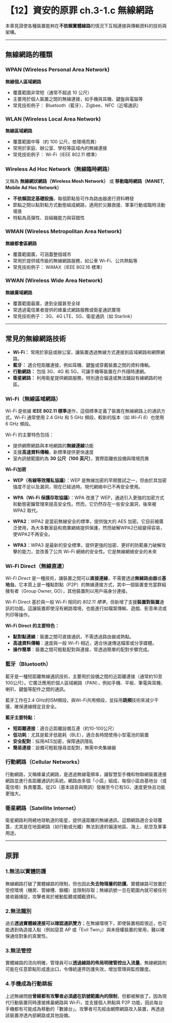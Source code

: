 # 【12】資安的原罪 ch.3-1.c 無線網路

本章見證使各種裝置能夠在**不依賴實體線路**的情況下互相連接與傳輸資料的技術與架構。

---

## 無線網路的種類


### **WPAN (Wireless Personal Area Network)**

**無線個人區域網路**

* 覆蓋範圍非常短（通常不超過 10 公尺）
* 主要用於個人裝置之間的無線連接，如手機與耳機、鍵盤與電腦等
* 常見技術例子： Bluetooth（藍牙）、Zigbee、NFC（近場通訊）


### **WLAN (Wireless Local Area Network)**

**無線區域網路**

* 覆蓋範圍中等（約 100 公尺，依環境而異）
* 常用於家庭、辦公室、學校等區域內的無線連接
* 常見技術例子： Wi-Fi（IEEE 802.11 標準）


### **Wireless Ad Hoc Network（無線臨時網路）**

又稱為 **無線網狀網路（Wireless Mesh Network）** 或 **移動臨時網路（MANET, Mobile Ad Hoc Network）**

* **不依賴固定基礎設施**，每個節點皆可作為路由器進行資料轉發
* 節點之間以點對點方式動態組成網路，適用於災難救援、軍事行動或臨時活動場景
* 特點為高彈性、自組織能力與容錯性


### **WMAN (Wireless Metropolitan Area Network)**

**無線都會區網路**

* 覆蓋範圍廣，可涵蓋整個城市
* 常用於提供城市級的無線網路服務，如公車 Wi-Fi、公共熱點等
* 常見技術例子： WiMAX（IEEE 802.16 標準）

### **WWAN (Wireless Wide Area Network)**

**無線廣域網路**

* 覆蓋範圍最廣，達到全國甚至全球
* 常透過電信業者提供的蜂巢式網路服務或衛星通訊實現
* 常見技術例子： 3G、4G LTE、5G、衛星通訊（如 Starlink）


---

## 常見的無線網路技術

* **Wi-Fi：** 常用於家庭或辦公室，讓裝置透過無線方式連接到區域網路和網際網路。
* **藍牙：** 適合短距離連接，例如耳機、鍵盤或穿戴裝置之間的資料傳輸。
* **行動網路：** 包括 3G、4G 和 5G，可讓手機等裝置在戶外隨時連網。
* **衛星網路：** 利用衛星提供網路服務，特別適合偏遠或無法鋪設有線網路的地區。

### **Wi-Fi（無線區域網路）**

Wi-Fi 是依據 **IEEE 802.11 標準**運作，這個標準定義了裝置在無線網路上的通訊方式。Wi-Fi 通常使用 2.4 GHz 和 5 GHz 頻段，較新的版本（如 *Wi-Fi 6*）也使用 6 GHz 頻段。

Wi-Fi 的主要特色包括：

* 提供網際網路與本地網路的**無線連線**功能
* 支援**高速資料傳輸**，新標準提供更快速度
* 室內訊號範圍約為 **30 公尺（100 英尺）**，實際距離依設備與環境而異

**Wi-Fi加密**

* **WEP（有線等效隱私協議）**：WEP 是無線加密的早期嘗試之一，但由於其加密強度不足以及漏洞，現在已經過時。現代網絡中已不再安全使用。

* **WPA（Wi-Fi 保護存取協議）**：WPA 改進了 WEP，通過引入更強的加密方式和動態密鑰管理來提高安全性。然而，它仍然存在一些安全漏洞，後來被 WPA2 取代。

* **WPA2**：WPA2 是當前無線安全的標準，提供強大的 AES 加密。它目前被廣泛使用，為大多數家庭和商業網絡提供保護，然而破解WPA2已經變得容易，使WPA2不再安全。

* **WPA3**：WPA3 是最新的安全標準，提供更強的加密、更好的防範暴力破解攻擊的能力，並改善了公共 Wi-Fi 網絡的安全性。它是無線網絡安全的未來

### **Wi-Fi Direct（無線直連）**

*Wi-Fi Direct* 是一種技術，讓裝置之間可以**直接連線**，不需要透過**無線路由器**或**基地台**。它本質上是一種點對點（P2P）的無線連接方式，其中一個裝置會充當群組擁有者（Group Owner, GO），其他裝置則以用戶端身分連接。

Wi-Fi Direct 基於與一般 Wi-Fi 相同的 *802.11 標準*，但新增了支援**裝置對裝置**通訊的功能。這讓裝置即使沒有網路環境，也能進行如檔案傳輸、遊戲、影音串流或列印等操作。


**Wi-Fi Direct 的主要特色：**

* **點對點連線**：裝置之間可直接通訊，不需透過路由器或熱點。
* **高速資料傳輸**：速度與一般 Wi-Fi 相近，適合快速傳送檔案或分享媒體。
* **操作簡單**：裝置之間可輕鬆配對與連接，常透過簡單的配對步驟完成。


### 藍牙（Bluetooth）

藍牙是一種短距離無線通訊技術，主要用於設備之間的近距離連接（通常約10至100公尺）。它廣泛應用於個人區域網路（PAN），例如手機、平板、筆電與耳機、喇叭、鍵盤等配件之間的通訊。

藍牙工作在2.4 GHz的ISM頻段，與Wi-Fi共用頻段，並採用**跳頻**技術來減少干擾，確保連線穩定且安全。

**藍牙主要特點：**

* **短距離連接**：適合近距離設備互連（約10-100公尺）
* **低功耗**：尤其是藍牙低能耗（BLE），適合長時間使用小型電池的裝置
* **安全配對**：採用AES加密，保障通訊隱私
* **簡易連接**：設備可輕鬆搜尋並配對，無需中央集線器


### 行動網路（Cellular Networks）

行動網路，又稱蜂巢式網路，是透過無線電頻率，讓智慧型手機和物聯網裝置連接網路並進行長距離通訊的系統。網路由多個「小區」組成，每個小區由基地台（或電信塔）負責覆蓋。從2G（基本語音與簡訊）發展至今已有5G，速度更快且功能更強大。

### 衛星網路（Satellite Internet）

衛星網路利用繞地球軌道的衛星，提供遠距離的無線通訊。這類網路適合全球覆蓋，尤其是在地面網路（如行動或光纖）無法到達的偏遠地區、海上、航空及軍事用途。

---

## 原罪

### 1.無法以實體防護

無線網路打破了實體線路的限制，但也因此**失去物理層的防護**。實體線路可放置於受控環境（機房、管線槽、鎖櫃）並限制存取；無線訊號一旦在範圍內就可被任何接收器捕捉，攻擊者易於被動監聽或攔截資料。

### 2.無法識別

過去**透過實體線連接可以確認通訊雙方**；在無線環境下，即使裝置相距很近，也可能遇到偽造接入點（例如惡意 AP 或「Evil Twin」）與未授權裝置的冒用，難以確保通信對象的真實性。

### 3.無法管控

實體線路的流向明確，管理員可以**透過線路的佈局明確管控出入流量**。無線網路則可能在任意節點形成進出口，令傳統邊界防護失效，增加管理與監控難度。

### 4.手機成為行動跳板

上述無線問題**曾經都有攻擊者必須處在訊號範圍內的限制**，但都被解放了。因為現代行動裝置同時連接蜂巢網路與 Wi‑Fi，並支援個人熱點與 P2P 功能，因此每台手機都有可能成為移動的「數據台」。攻擊者可先經由網際網路攻入裝置，再透過該裝置滲透內部網路或其他設備。





